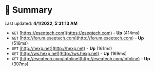 # 📖 Summary
Last updated: **4/1/2022, 5:31:13 AM**

- `GET` [https://eseqtech.com](https://eseqtech.com) - **Up** (414ms)
- `GET` [http://forum.eseqtech.com](http://forum.eseqtech.com) - **Up** (516ms)
- `GET` [http://hexp.net](http://hexp.net) - **Up** (161ms)
- `GET` [http://ws.hexp.net](http://ws.hexp.net) - **Up** (169ms)
- `GET` [http://eseqtech.com/infoline](http://eseqtech.com/infoline) - **Up** (307ms)
